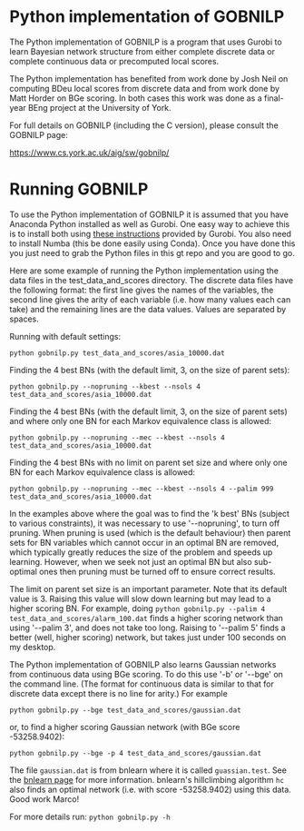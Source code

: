 # Python implementation of GOBNILP

The Python implementation of GOBNILP is a program that uses Gurobi to
learn Bayesian network structure from either complete discrete data or
complete continuous data or precomputed local scores.

The Python implementation has benefited from work done by Josh Neil on
computing BDeu local scores from discrete data and from work done by
Matt Horder on BGe scoring. In both cases this work was done as a
final-year BEng project at the University of York.

For full details on GOBNILP (including the C version), please consult
the GOBNILP page:

https://www.cs.york.ac.uk/aig/sw/gobnilp/

# Running GOBNILP

To use the Python implementation of GOBNILP it is assumed that you
have Anaconda Python installed as well as Gurobi. One easy way to
achieve this is to install both using [these
instructions](https://www.gurobi.com/get-anaconda/) provided by
Gurobi. You also need to install Numba (this be done easily using
Conda). Once you have done this you just need to grab the Python files
in this gt repo and you are good to go.

Here are some example of running the Python implementation using the
data files in the test_data_and_scores directory. The discrete data
files have the following format: the first line gives the names of the
variables, the second line gives the arity of each variable (i.e. how
many values each can take) and the remaining lines are the data
values. Values are separated by spaces.

Running with default settings:  

`python gobnilp.py test_data_and_scores/asia_10000.dat`

Finding the 4 best BNs (with the default limit, 3, on the size of
parent sets):

`python gobnilp.py --nopruning --kbest --nsols 4 test_data_and_scores/asia_10000.dat`

Finding the 4 best BNs (with the default limit, 3, on the size of
parent sets) and where only one BN for each Markov equivalence class
is allowed:

`python gobnilp.py --nopruning --mec --kbest --nsols 4 test_data_and_scores/asia_10000.dat`

Finding the 4 best BNs with no limit on parent set size and where only
one BN for each Markov equivalence class is allowed:

`python gobnilp.py --nopruning --mec --kbest --nsols 4 --palim 999 test_data_and_scores/asia_10000.dat`

In the examples above where the goal was to find the 'k best' BNs
(subject to various constraints), it was necessary to use
'--nopruning', to turn off pruning. When pruning is used (which is the
default behaviour) then parent sets for BN variables which cannot
occur in an optimal BN are removed, which typically greatly reduces
the size of the problem and speeds up learning.  However, when we seek
not just an optimal BN but also sub-optimal ones then pruning must be
turned off to ensure correct results.


The limit on parent set size is an important parameter. Note that its
default value is 3. Raising this value will slow down learning but may
lead to a higher scoring BN. For example, doing `python
gobnilp.py --palim 4 test_data_and_scores/alarm_100.dat` finds
a higher scoring network than using '--palim 3', and does not take too
long.  Raising to '--palim 5' finds a better (well, higher scoring)
network, but takes just under 100 seconds on my desktop.

The Python implementation of GOBNILP also learns Gaussian networks
from continuous data using BGe scoring. To do this use '-b' or '--bge'
on the command line. (The format for continuous data is similar to that
for discrete data except there is no line for arity.) For example

`python gobnilp.py --bge test_data_and_scores/gaussian.dat`

or, to find a higher scoring Gaussian network (with BGe score
-53258.9402):

`python gobnilp.py --bge -p 4 test_data_and_scores/gaussian.dat`

The file `gaussian.dat` is from bnlearn where it is called
`guassian.test`. See the [bnlearn
page](http://www.bnlearn.com/documentation/man/gaussian-test.html) for
more information. bnlearn's hillclimbing algorithm `hc` also finds an
optimal network (i.e. with score -53258.9402) using this data. Good
work Marco!


For more details run:
`python gobnilp.py -h`


